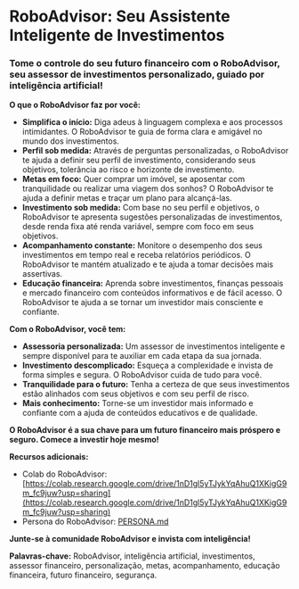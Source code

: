 # RoboAdvisor: Seu Assistente Inteligente de Investimentos

### **Tome o controle do seu futuro financeiro com o RoboAdvisor, seu assessor de investimentos personalizado, guiado por inteligência artificial!**

**O que o RoboAdvisor faz por você:**

* **Simplifica o início:** Diga adeus à linguagem complexa e aos processos intimidantes. O RoboAdvisor te guia de forma clara e amigável no mundo dos investimentos.
* **Perfil sob medida:** Através de perguntas personalizadas, o RoboAdvisor te ajuda a definir seu perfil de investimento, considerando seus objetivos, tolerância ao risco e horizonte de investimento.
* **Metas em foco:** Quer comprar um imóvel, se aposentar com tranquilidade ou realizar uma viagem dos sonhos? O RoboAdvisor te ajuda a definir metas e traçar um plano para alcançá-las.
* **Investimento sob medida:** Com base no seu perfil e objetivos, o RoboAdvisor te apresenta sugestões personalizadas de investimentos, desde renda fixa até renda variável, sempre com foco em seus objetivos.
* **Acompanhamento constante:** Monitore o desempenho dos seus investimentos em tempo real e receba relatórios periódicos. O RoboAdvisor te mantém atualizado e te ajuda a tomar decisões mais assertivas.
* **Educação financeira:** Aprenda sobre investimentos, finanças pessoais e mercado financeiro com conteúdos informativos e de fácil acesso. O RoboAdvisor te ajuda a se tornar um investidor mais consciente e confiante.

**Com o RoboAdvisor, você tem:**

* **Assessoria personalizada:** Um assessor de investimentos inteligente e sempre disponível para te auxiliar em cada etapa da sua jornada.
* **Investimento descomplicado:** Esqueça a complexidade e invista de forma simples e segura. O RoboAdvisor cuida de tudo para você.
* **Tranquilidade para o futuro:** Tenha a certeza de que seus investimentos estão alinhados com seus objetivos e com seu perfil de risco.
* **Mais conhecimento:** Torne-se um investidor mais informado e confiante com a ajuda de conteúdos educativos e de qualidade.

**O RoboAdvisor é a sua chave para um futuro financeiro mais próspero e seguro. Comece a investir hoje mesmo!**

**Recursos adicionais:**

* Colab do RoboAdvisor: [https://colab.research.google.com/drive/1nD1gl5yTJykYqAhuQ1XKigG9m_fc9juw?usp=sharing](https://colab.research.google.com/drive/1nD1gl5yTJykYqAhuQ1XKigG9m_fc9juw?usp=sharing)
* Persona do RoboAdvisor: [PERSONA.md](https://github.com/ViniciusFXavier/RoboAdvisor/blob/main/PERSONA.md)


**Junte-se à comunidade RoboAdvisor e invista com inteligência!**

**Palavras-chave:** RoboAdvisor, inteligência artificial, investimentos, assessor financeiro, personalização, metas, acompanhamento, educação financeira, futuro financeiro, segurança.
